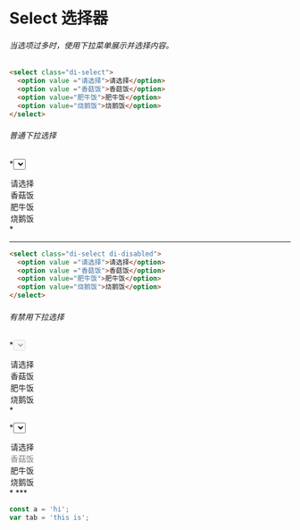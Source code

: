 #  Select 选择器
###### 当选项过多时，使用下拉菜单展示并选择内容。

``` html
<select class="di-select">
  <option value ="请选择">请选择</option>
  <option value ="香菇饭">香菇饭</option>
  <option value="肥牛饭">肥牛饭</option>
  <option value="烧鹅饭">烧鹅饭</option>
</select>
```
###### 普通下拉选择
*<select class="di-select">
  <option value ="请选择">请选择</option>
  <option value ="香菇饭">香菇饭</option>
  <option value="肥牛饭">肥牛饭</option>
  <option value="烧鹅饭">烧鹅饭</option>
</select>*

***
``` html
<select class="di-select di-disabled">
  <option value ="请选择">请选择</option>
  <option value ="香菇饭">香菇饭</option>
  <option value="肥牛饭">肥牛饭</option>
  <option value="烧鹅饭">烧鹅饭</option>
</select>
```
###### 有禁用下拉选择
*<select class="di-select di-disabled" disabled>
  <option value ="请选择">请选择</option>
  <option value ="香菇饭">香菇饭</option>
  <option value="肥牛饭">肥牛饭</option>
  <option value="烧鹅饭">烧鹅饭</option>
</select>*

*<select class="di-select">
  <option value ="请选择">请选择</option>
  <option value ="香菇饭" class="di-disabled" disabled>香菇饭</option>
  <option value="肥牛饭">肥牛饭</option>
  <option value="烧鹅饭">烧鹅饭</option>
</select>*
***


``` javascript
const a = 'hi';
var tab = 'this is';
```